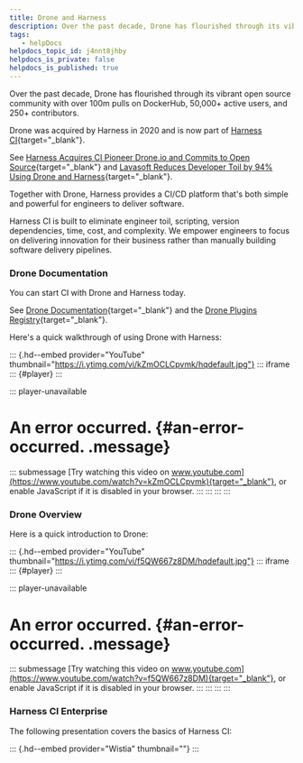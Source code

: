 ```yaml
---
title: Drone and Harness
description: Over the past decade, Drone has flourished through its vibrant open source community with over 100m pulls on DockerHub, 50,000+ active users, and 250+ contributors. Drone was acquired by Harness in 2…
tags: 
   - helpDocs
helpdocs_topic_id: j4nnt8jhby
helpdocs_is_private: false
helpdocs_is_published: true
---
```


Over the past decade, Drone has flourished through its vibrant open
source community with over 100m pulls on DockerHub, 50,000+ active
users, and 250+ contributors.

Drone was acquired by Harness in 2020 and is now part of [Harness
CI](https://harness.io/continuous-integration/){target="_blank"}.

See [Harness Acquires CI Pioneer Drone.io and Commits to Open
Source](https://harness.io/blog/featured/harness-acquires-ci-pioneer-drone-io-and-commits-to-open-source/){target="_blank"}
and [Lavasoft Reduces Developer Toil by 94% Using Drone and
Harness](https://harness.io/customers/case-studies/reduce-developer-toil/){target="_blank"}.

Together with Drone, Harness provides a CI/CD platform that\'s both
simple and powerful for engineers to deliver software.

Harness CI is built to eliminate engineer toil, scripting, version
dependencies, time, cost, and complexity. We empower engineers to focus
on delivering innovation for their business rather than manually
building software delivery pipelines.

### Drone Documentation

You can start CI with Drone and Harness today.

See [Drone Documentation](https://docs.drone.io/){target="_blank"} and
the [Drone Plugins Registry](http://plugins.drone.io/){target="_blank"}.

Here\'s a quick walkthrough of using Drone with Harness:

::: {.hd--embed provider="YouTube" thumbnail="https://i.ytimg.com/vi/kZmOCLCpvmk/hqdefault.jpg"}
::: iframe
::: {#player}
:::

::: player-unavailable
# An error occurred. {#an-error-occurred. .message}

::: submessage
[Try watching this video on
www.youtube.com](https://www.youtube.com/watch?v=kZmOCLCpvmk){target="_blank"},
or enable JavaScript if it is disabled in your browser.
:::
:::
:::
:::

### Drone Overview

Here is a quick introduction to Drone:

::: {.hd--embed provider="YouTube" thumbnail="https://i.ytimg.com/vi/f5QW667z8DM/hqdefault.jpg"}
::: iframe
::: {#player}
:::

::: player-unavailable
# An error occurred. {#an-error-occurred. .message}

::: submessage
[Try watching this video on
www.youtube.com](https://www.youtube.com/watch?v=f5QW667z8DM){target="_blank"},
or enable JavaScript if it is disabled in your browser.
:::
:::
:::
:::

### Harness CI Enterprise

The following presentation covers the basics of Harness CI:

::: {.hd--embed provider="Wistia" thumbnail=""}
:::
